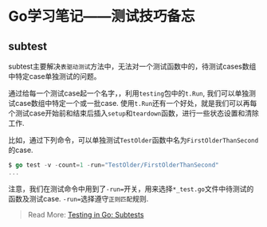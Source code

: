 # Go学习笔记——测试技巧备忘


## subtest

subtest主要解决`表驱动测试`方法中，无法对一个测试函数中的，待测试cases数组中特定case单独测试的问题。

通过给每一个测试case起一个名字，，利用`testing`包中的`t.Run`, 我们可以单独测试case数组中特定一个或一批case.
使用`t.Run`还有一个好处，就是我们可以再每个测试case开始前和结束后插入`setup`和`teardown`函数，进行一些状态设置和清除工作.

比如，通过下列命令，可以单独测试`TestOlder`函数中名为`FirstOlderThanSecond`的case.

```go
$ go test -v -count=1 -run="TestOlder/FirstOlderThanSecond"
...
```

注意，我们在测试命令中用到了`-run=`开关，用来选择`*_test.go`文件中待测试的函数及测试case. `-run=`选择遵守`正则匹配`规则.

> Read More: [Testing in Go: Subtests](https://ieftimov.com/post/testing-in-go-subtests/)
